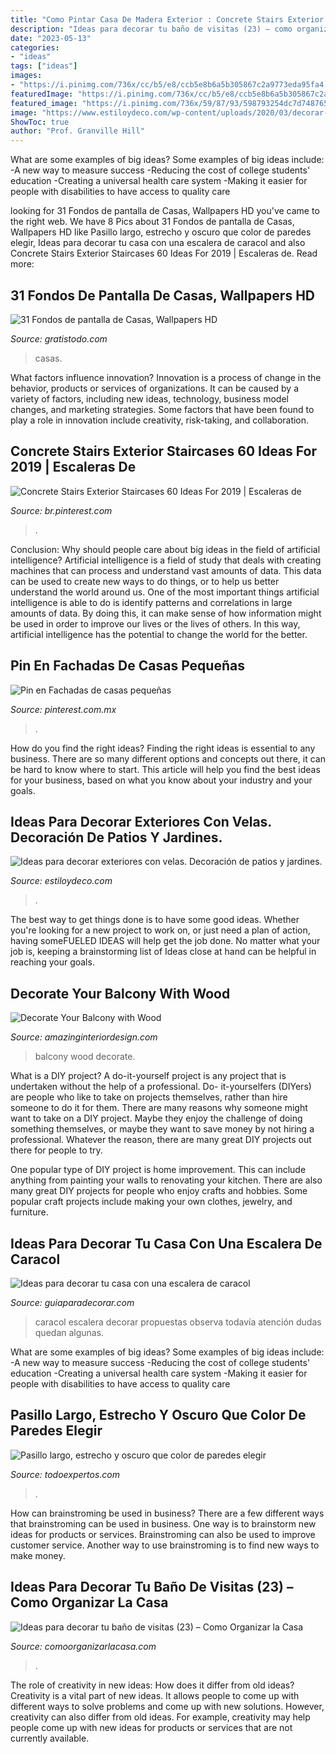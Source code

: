 ```yaml
---
title: "Como Pintar Casa De Madera Exterior : Concrete Stairs Exterior Staircases 60 Ideas For 2019"
description: "Ideas para decorar tu baño de visitas (23) – como organizar la casa"
date: "2023-05-13"
categories:
- "ideas"
tags: ["ideas"]
images:
- "https://i.pinimg.com/736x/cc/b5/e8/ccb5e8b6a5b305867c2a9773eda95fa4.jpg"
featuredImage: "https://i.pinimg.com/736x/cc/b5/e8/ccb5e8b6a5b305867c2a9773eda95fa4.jpg"
featured_image: "https://i.pinimg.com/736x/59/87/93/598793254dc7d74876522ebb55d8610d.jpg"
image: "https://www.estiloydeco.com/wp-content/uploads/2020/03/decorar-exteriores-con-velas-11.jpg"
ShowToc: true
author: "Prof. Granville Hill"
---
```



What are some examples of big ideas?
Some examples of big ideas include: 
-A new way to measure success 
-Reducing the cost of college students' education 
-Creating a universal health care system
-Making it easier for people with disabilities to have access to quality care

	

		
looking for 31 Fondos de pantalla de Casas, Wallpapers HD you've came to the right web. We have 8 Pics about 31 Fondos de pantalla de Casas, Wallpapers HD like Pasillo largo, estrecho y oscuro que color de paredes elegir, Ideas para decorar tu casa con una escalera de caracol and also Concrete Stairs Exterior Staircases 60 Ideas For 2019 | Escaleras de. Read more:
		
    
## 31 Fondos De Pantalla De Casas, Wallpapers HD

<img loading=lazy src="https://www.gratistodo.com/wp-content/uploads/2017/02/Casas-29.jpg" onerror="this.onerror=null;this.src='https://tse3.mm.bing.net/th?id=OIP.LTTNOkvZ2HStxp31YEdohgHaE8&amp;pid=15.1';" alt="31 Fondos de pantalla de Casas, Wallpapers HD">

_Source: gratistodo.com_

>casas. 

	

What factors influence innovation?
Innovation is a process of change in the behavior, products or services of organizations. It can be caused by a variety of factors, including new ideas, technology, business model changes, and marketing strategies.
Some factors that have been found to play a role in innovation include creativity, risk-taking, and collaboration.

    
## Concrete Stairs Exterior Staircases 60 Ideas For 2019 | Escaleras De

<img loading=lazy src="https://i.pinimg.com/736x/cc/b5/e8/ccb5e8b6a5b305867c2a9773eda95fa4.jpg" onerror="this.onerror=null;this.src='https://tse1.mm.bing.net/th?id=OIP.ct0vfozn0yaWeMn0RAJvkAAAAA&amp;pid=15.1';" alt="Concrete Stairs Exterior Staircases 60 Ideas For 2019 | Escaleras de">

_Source: br.pinterest.com_

>. 

	

Conclusion: Why should people care about big ideas in the field of artificial intelligence?
Artificial intelligence is a field of study that deals with creating machines that can process and understand vast amounts of data. This data can be used to create new ways to do things, or to help us better understand the world around us. One of the most important things artificial intelligence is able to do is identify patterns and correlations in large amounts of data. By doing this, it can make sense of how information might be used in order to improve our lives or the lives of others. In this way, artificial intelligence has the potential to change the world for the better.

    
## Pin En Fachadas De Casas Pequeñas

<img loading=lazy src="https://i.pinimg.com/736x/59/87/93/598793254dc7d74876522ebb55d8610d.jpg" onerror="this.onerror=null;this.src='https://tse1.mm.bing.net/th?id=OIP.5zUePYBJ0yP5IVALugzMjwHaDt&amp;pid=15.1';" alt="Pin en Fachadas de casas pequeñas">

_Source: pinterest.com.mx_

>. 

	

How do you find the right ideas?
Finding the right ideas is essential to any business. There are so many different options and concepts out there, it can be hard to know where to start. This article will help you find the best ideas for your business, based on what you know about your industry and your goals.

    
## Ideas Para Decorar Exteriores Con Velas. Decoración De Patios Y Jardines.

<img loading=lazy src="https://www.estiloydeco.com/wp-content/uploads/2020/03/decorar-exteriores-con-velas-11.jpg" onerror="this.onerror=null;this.src='https://tse1.mm.bing.net/th?id=OIP.jWDBd90NLEpO7hTGWq_SzQHaKV&amp;pid=15.1';" alt="Ideas para decorar exteriores con velas. Decoración de patios y jardines.">

_Source: estiloydeco.com_

>. 

	

The best way to get things done is to have some good ideas. Whether you're looking for a new project to work on, or just need a plan of action, having someFUELED IDEAS will help get the job done. No matter what your job is, keeping a brainstorming list of Ideas close at hand can be helpful in reaching your goals.

    
## Decorate Your Balcony With Wood

<img loading=lazy src="http://www.amazinginteriordesign.com/wp-content/uploads/2017/07/Decorate-Your-Balcony-with-Wood-fi.jpg" onerror="this.onerror=null;this.src='https://tse4.mm.bing.net/th?id=OIP.XbhLevIv_zRGxjDWImL8wgHaJ-&amp;pid=15.1';" alt="Decorate Your Balcony with Wood">

_Source: amazinginteriordesign.com_

>balcony wood decorate. 

	

What is a DIY project?
A do-it-yourself project is any project that is undertaken without the help of a professional. Do- it-yourselfers (DIYers) are people who like to take on projects themselves, rather than hire someone to do it for them.
There are many reasons why someone might want to take on a DIY project. Maybe they enjoy the challenge of doing something themselves, or maybe they want to save money by not hiring a professional. Whatever the reason, there are many great DIY projects out there for people to try.

One popular type of DIY project is home improvement. This can include anything from painting your walls to renovating your kitchen. There are also many great DIY projects for people who enjoy crafts and hobbies. Some popular craft projects include making your own clothes, jewelry, and furniture.

    
## Ideas Para Decorar Tu Casa Con Una Escalera De Caracol

<img loading=lazy src="http://www.guiaparadecorar.com/wp-content/uploads/2017/04/escalera-de-caracol-12.jpg" onerror="this.onerror=null;this.src='https://tse3.mm.bing.net/th?id=OIP.OM7vzjFSJ5l5L49-hY1FwgHaJ4&amp;pid=15.1';" alt="Ideas para decorar tu casa con una escalera de caracol">

_Source: guiaparadecorar.com_

>caracol escalera decorar propuestas observa todavía atención dudas quedan algunas. 

	

What are some examples of big ideas?
Some examples of big ideas include: 
-A new way to measure success 
-Reducing the cost of college students' education 
-Creating a universal health care system
-Making it easier for people with disabilities to have access to quality care

    
## Pasillo Largo, Estrecho Y Oscuro Que Color De Paredes Elegir

<img loading=lazy src="https://blob.todoexpertos.com/uploads/md/a958bb71ab23ac1e7a2f93a5e96baabb.jpg" onerror="this.onerror=null;this.src='https://tse3.mm.bing.net/th?id=OIP.OWDbRTuDZZp4Yd3mAhIKqQAAAA&amp;pid=15.1';" alt="Pasillo largo, estrecho y oscuro que color de paredes elegir">

_Source: todoexpertos.com_

>. 

	

How can brainstroming be used in business?
There are a few different ways that brainstroming can be used in business. One way is to brainstorm new ideas for products or services. Brainstroming can also be used to improve customer service. Another way to use brainstroming is to find new ways to make money.

    
## Ideas Para Decorar Tu Baño De Visitas (23) – Como Organizar La Casa

<img loading=lazy src="https://comoorganizarlacasa.com/wp-content/uploads/2016/12/Ideas-para-decorar-tu-baño-de-visitas-23.jpg" onerror="this.onerror=null;this.src='https://tse2.mm.bing.net/th?id=OIP.cyZZGMFQ-K3UF9EYPnydXwAAAA&amp;pid=15.1';" alt="Ideas para decorar tu baño de visitas (23) – Como Organizar la Casa">

_Source: comoorganizarlacasa.com_

>. 

	

The role of creativity in new ideas: How does it differ from old ideas?
Creativity is a vital part of new ideas. It allows people to come up with different ways to solve problems and come up with new solutions. However, creativity can also differ from old ideas. For example, creativity may help people come up with new ideas for products or services that are not currently available.

